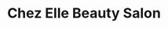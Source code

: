 ---
title: "Chez Elle Beauty Salon"
url: /north-tonawanda/chez-elle-beauty-salon/
shop: hairdresser
---